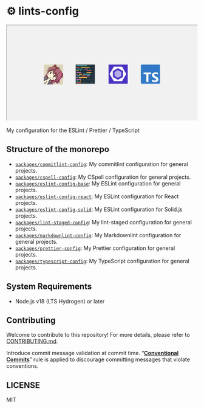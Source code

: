 # ⚙️ lints-config

<!-- markdownlint-disable MD045 -->

![](logo.png)

<!-- markdownlint-enable MD045 -->

My configuration for the ESLint / Prettier / TypeScript

## Structure of the monorepo

- [`packages/commitlint-config`](packages/commitlint-config/README.md):
  My commitlint configuration for general projects.
- [`packages/cspell-config`](packages/cspell-config/README.md):
  My CSpell configuration for general projects.
- [`packages/eslint-config-base`](packages/eslint-config-base/README.md):
  My ESLint configuration for general projects.
- [`packages/eslint-config-react`](packages/eslint-config-react/README.md):
  My ESLint configuration for React projects.
- [`packages/eslint-config-solid`](packages/eslint-config-solid/README.md):
  My ESLint configuration for Solid.js projects.
- [`packages/lint-staged-config`](packages/lint-staged-config/README.md):
  My lint-staged configuration for general projects.
- [`packages/markdownlint-config`](packages/markdownlint-config/README.md):
  My Markdownlint configuration for general projects.
- [`packages/prettier-config`](packages/prettier-config/README.md):
  My Prettier configuration for general projects.
- [`packages/typescript-config`](packages/typescript-config/README.md):
  My TypeScript configuration for general projects.

## System Requirements

- Node.js v18 (LTS Hydrogen) or later

## Contributing

Welcome to contribute to this repository! For more details,
please refer to [CONTRIBUTING.md](.github/CONTRIBUTING.md).

Introduce commit message validation at commit time.
“**[Conventional Commits](https://www.conventionalcommits.org/ja/)**”
rule is applied to discourage committing messages that violate conventions.

## LICENSE

MIT
